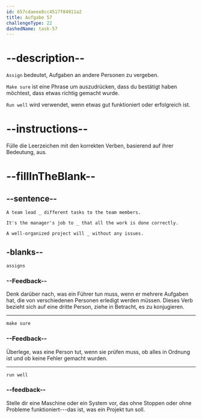 ```yaml
---
id: 657cdaeee8cc4517f84911a2
title: Aufgabe 57
challengeType: 22
dashedName: task-57
---
```


# --description--

`Assign` bedeutet, Aufgaben an andere Personen zu vergeben.

`Make sure` ist eine Phrase um auszudrücken, dass du bestätigt haben möchtest, dass etwas richtig gemacht wurde.

`Run well` wird verwendet, wenn etwas gut funktioniert oder erfolgreich ist.

# --instructions--

Fülle die Leerzeichen mit den korrekten Verben, basierend auf ihrer Bedeutung, aus.

# --fillInTheBlank--

## --sentence--

`A team lead _ different tasks to the team members.`

`It's the manager's job to _ that all the work is done correctly.`

`A well-organized project will _ without any issues.`

## -blanks--

`assigns`

### --Feedback--

Denk darüber nach, was ein Führer tun muss, wenn er mehrere Aufgaben hat, die von verschiedenen Personen erledigt werden müssen. Dieses Verb bezieht sich auf eine dritte Person, ziehe in Betracht, es zu konjugieren.

---

`make sure`

### --Feedback--

Überlege, was eine Person tut, wenn sie prüfen muss, ob alles in Ordnung ist und ob keine Fehler gemacht wurden.

---

`run well`

### --feedback--

Stelle dir eine Maschine oder ein System vor, das ohne Stoppen oder ohne Probleme funktioniert---das ist, was ein Projekt tun soll.
